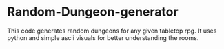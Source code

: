 # Random-Dungeon-generator
This code generates random dungeons for any given tabletop rpg. It uses python and simple ascii visuals for better understanding the rooms. 
